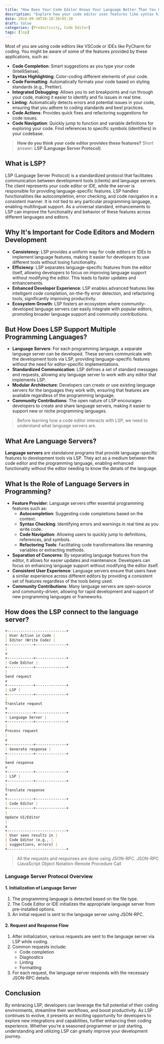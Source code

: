 ```yaml
---
title: "How Does Your Code Editor Knows Your Language Better Than You Could?"
description: "Explore how your code editor uses features like syntax highlighting, code completion, linting, and debugging to enhance coding efficiency and streamline workflows. These tools boost productivity, letting you focus on problem-solving instead of language details."
date: 2024-09-30T20:18:38+05:30
draft: false
categories: [Productivity, Code Editor]
tags: [lsp]
---
```


Most of you are using code editors like VSCode or IDEs like PyCharm for coding.
You might be aware of some of the features provided by these applications, such as:

- **Code Completion**:
  Smart suggestions as you type your code (IntelliSense).
- **Syntax Highlighting**:
  Color-coding different elements of your code.
- **Code Formatting**:
  Automatically formats your code based on styling standards (e.g., Prettier).
- **Integrated Debugging**:
  Allows you to set breakpoints and run through your code, making it easier to identify and fix issues in real time.
- **Linting**:
  Automatically detects errors and potential issues in your code, ensuring that you adhere to coding standards and best practices.
- **Code Actions**:
  Provides quick fixes and refactoring suggestions for code issues.
- **Code Navigation**:
  Quickly jump to function and variable definitions for exploring your code.
  Find references to specific symbols (identifiers) in your codebase.

> **How do you think your code editor provides these features?**
> Short answer: **LSP (Language Server Protocol)**.

## What is LSP?

LSP (Language Server Protocol) is a standardized protocol that facilitates communication between development tools (clients) and language servers.
The client represents your code editor or IDE, while the server is responsible for providing language-specific features.
LSP handles functionalities like autocompletion, error checking, and code navigation in a consistent manner.
It is not tied to any particular programming language, enabling multilingual support.
As a universal standard, enhancements to LSP can improve the functionality and behavior of these features across different languages and editors.

## Why It's Important for Code Editors and Modern Development

- **Consistency**:
  LSP provides a uniform way for code editors or IDEs to implement language features, making it easier for developers to use different tools without losing functionality.
- **Efficiency**:
  LSP separates language-specific features from the editor itself, allowing developers to focus on improving language support without modifying the editor. This leads to faster updates and enhancements.
- **Enhanced Developer Experience**:
  LSP enables advanced features like intelligent code completion, on-the-fly error detection, and refactoring tools, significantly improving productivity.
- **Ecosystem Growth**:
  LSP fosters an ecosystem where community-developed language servers can easily integrate with popular editors, promoting broader language support and community contributions.

## But How Does LSP Support Multiple Programming Languages?

- **Language Servers**:
  For each programming language, a separate language server can be developed.
  These servers communicate with the development tools via LSP, providing language-specific features without the need for editor-specific implementations.
- **Standardized Communication**:
  LSP defines a set of standard messages and requests, allowing any language server to work with any editor that implements LSP.
- **Modular Architecture**:
  Developers can create or use existing language servers for the languages they work with, ensuring that features are available regardless of the programming language.
- **Community Contributions**:
  The open nature of LSP encourages developers to create and share language servers, making it easier to support new or niche programming languages.

> Before learning how a code editor interacts with LSP, we need to understand what language servers are.

## What Are Language Servers?

**Language servers** are standalone programs that provide language-specific features to development tools via LSP.
They act as a medium between the code editor and the programming language, enabling enhanced functionality without the editor needing to know the details of the language.

## What Is the Role of Language Servers in Programming?

- **Feature Provider**:
  Language servers offer essential programming features such as:
  - **Autocompletion**:
    Suggesting code completions based on the context.
  - **Syntax Checking**:
    Identifying errors and warnings in real time as you write code.
  - **Code Navigation**:
    Allowing users to quickly jump to definitions, references, and symbols.
  - **Refactoring Tools**:
    Facilitating code transformations like renaming variables or extracting methods.
- **Separation of Concerns**:
  By separating language features from the editor, it allows for easier updates and maintenance.
  Developers can focus on enhancing language support without modifying the editor itself.
- **Consistent User Experience**:
  Language servers ensure that users have a similar experience across different editors by providing a consistent set of features regardless of the tools being used.
- **Community Contributions**:
  Many language servers are open-source and community-driven, allowing for rapid development and support of new programming languages or frameworks.

## How does the LSP connect to the language server?

```markdown
+---------------------------+
| User Action in Code |
| Editor (Write Code) |
+------------+--------------+
|
v
+------------+--------------+
| Code Editor |
+------------+--------------+
|
Send request
v
+------------+--------------+
| LSP |
+------------+--------------+
|
Translate request
v
+------------+--------------+
| Language Server |
+------------+--------------+
|
Process request
|
v
+------------+--------------+
| Generate response |
+------------+--------------+
|
Send response
v
+------------+--------------+
| LSP |
+------------+--------------+
|
Translate response
v
+------------+--------------+
| Code Editor |
+------------+--------------+
|
Update UI/Editor
|
v
+---------------------------+
| User sees results in |
| Code Editor (e.g., |
| suggestions, errors) |
+---------------------------+
```

> All the requests and responses are done using JSON-RPC.
> JSON-RPC (JavaScript Object Notation-Remote Procedure Call

### Language Server Protocol Overview

#### 1. Initialization of Language Server

1. The programming language is detected based on the file type.
2. The Code Editor or IDE initializes the appropriate language server from pre-installed options.
3. An initial request is sent to the language server using JSON-RPC.

#### 2. Request and Response Flow

1. After initialization, various requests are sent to the language server via LSP while coding.
2. Common requests include:
   - Code completion
   - Diagnostics
   - Linting
   - Formatting
3. For each request, the language server responds with the necessary JSON-RPC details.

## Conclusion

By embracing LSP, developers can leverage the full potential of their coding environments, streamline their workflows, and boost productivity.
As LSP continues to evolve, it presents an exciting opportunity for developers to explore new integrations and capabilities, further enhancing their coding experience.
Whether you’re a seasoned programmer or just starting, understanding and utilizing LSP can greatly improve your development journey.
